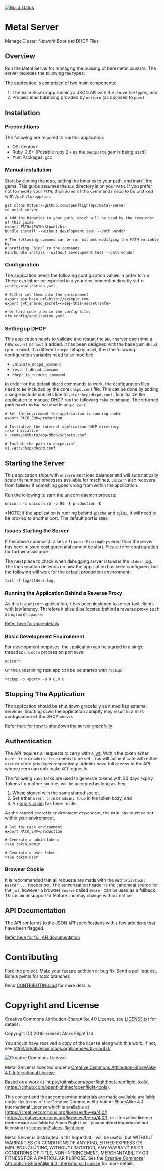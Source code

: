 [![Build Status](https://travis-ci.org/openflighthpc/metal-server.svg?branch=master)](https://travis-ci.org/openflighthpc/metal-server)

# Metal Server

Manage Cluster Network Boot and DHCP Files

## Overview

Run the Metal Server for managing the building of bare metal clusters. The server provides
the following file types:

The application is comprised of two main components:
1. The base Sinatra app running a JSON API with the above file types, and
2. Process load balancing provided by `unicorn` (as opposed to `puma`)

## Installation

### Preconditions

The following are required to run this application:

* OS:           Centos7
* Ruby:         2.6+ [Possible ruby 2.x as the `backports` gem is being used]
* Yum Packages: gcc

### Manual installation

Start by cloning the repo, adding the binaries to your path, and install the gems. This guide assumes the `bin` directory is on your `PATH`. If you prefer not to modify your `PATH`, then some of the commands need to be prefixed with `/path/to/app/bin`.

```
git clone https://github.com/openflighthpc/metal-server
cd metal-server

# Add the binaries to your path, which will be used by the remainder of this guide
export PATH=$PATH:$(pwd)/bin
bundle install --without development test --path vendor

# The following command can be ran without modifying the PATH variable by
# prefixing `bin/` to the commands
bin/bundle install --without development test --path vendor
```

### Configuration

The application needs the following configuration values in order to run. These can either be exported into your environment or directly set in `config/application.yaml`.

```
# Either set them into the environment
export app_base_url=http://example.com
export jwt_shared_secret=<keep-this-secret-safe>

# Or hard code them in the config file:
vim config/application.yaml
```

### Setting up DHCP

This application needs to validate and restart the `DHCP` server each time a new `subnet` or `host` is added. It has been designed with the base yum `dhcpd` rpm in mind. If a different `dhcpd` setup is used, then the following configuration variables need to be modified:
* `validate_dhcpd_command`
* `restart_dhcpd_command`
* `dhcpd_is_running_command`

In order for the default `dhcpd` commands to work, the configuration files need to be included by the core `dhcpd.conf` file. This can be done by adding a single include subnets line to `/etc/dhcp/dhcpd.conf`. To initialize the application
to manage DHCP run the following `rake` command. The returned path needs to be included in `dhcpd.conf`.

```
# Set the enviroment the application is running under
export RACK_ENV=production

# Initialize the internal application DHCP directory
rake initialize
> /some/path/to/app/dhcp/subnets.conf

# Include the path in dhcpd.conf
vi /etc/dhcp/dhcpd.conf
```

## Starting the Server

This application ships with `unicorn` as it load balancer and will automatically scale the number processes available for machines. `unicorn` also recovers from failures if something goes wrong from within the application.

Run the following to start the unicorn daemon process:

```
unicorn -c unicorn.rb -p 80 -E production -D
```

\*NOTE: If the application is running behind `apache` and `nginx`, it will need to be proxied to another port. The default port is `8080`.

### Issues Starting the Server

If the above command raises a `Figaro::MissingKeys` error than the server has been missed configured and cannot be start. Please refer [configuration](#Configuration) for further assistance.

The next place to check when debugging server issues is the `stderr` log. The logs location depends on how the application has been configured, but the following will work for the default production environment:

```
tail -f log/stderr.log
```

### Running the Application Behind a Reverse Proxy

As this is a `unicorn` application, it has been designed to server fast clients with low latency. Therefore it should be located behind a reverse proxy such as `nginx` or `apache`.

[Refer here for more details](docs/ssl_and_reverse_proxy.md)

### Basic Development Environment

For development purposes, the application can be started in a single threaded `unicorn` process on port `8080`:

```
unicorn
```

Or the underlining rack app can be be started with `rackup`:

```
rackup -p <port> -o 0.0.0.0
```

## Stopping The Application

The application should be shut down gracefully as it modifies external services. Shutting down the application abruptly may result in a miss configuration of the DHCP server.

[Refer here for how to shutdown the server gracefully](docs/stopping_the_application.md)

## Authentication

The API requires all requests to carry with a [jwt](https://jwt.io). Within the token either `user: true` or `admin: true` needs to be set. This will authenticate with either `user` or `admin` privileges respectively. Admins have full access to the API where users can only make `GET` requests.

The following `rake` tasks are used to generate tokens with 30 days expiry. Tokens from other sources will be accepted as long as they:
1. Where signed with the same shared secret,
2. Set either `user: true` or `admin: true` in the token body, and
3. An [expiry claim](https://tools.ietf.org/html/rfc7519#section-4.1.4) has been made.

As the shared secret is environment dependant, the `RACK_ENV` must be set within your environment.

```
# Set the rack environment
export RACK_ENV=production

# Generate a admin token:
rake token:admin

# Generate a user token
rake token:user
```

### Browser Cookie

It is recommended that all requests are made with the `Authorization: Bearer ...` header set. The authorization header is the canonical source for the `jwt`, however a browser `cookie` called `Bearer` can be used as a fallback. This is an unsupported feature and may change without notice.

## API Documentation

The API conforms to the [JSON:API](https://jsonapi.org/) specifications with a few additions
that have been flagged.

[Refer here for full API documentation](docs/routes.md)

# Contributing

Fork the project. Make your feature addition or bug fix. Send a pull
request. Bonus points for topic branches.

Read [CONTRIBUTING.md](CONTRIBUTING.md) for more details.

# Copyright and License

Creative Commons Attribution-ShareAlike 4.0 License, see [LICENSE.txt](LICENSE.txt) for details.

Copyright (C) 2019-present Alces Flight Ltd.

You should have received a copy of the license along with this work.
If not, see <http://creativecommons.org/licenses/by-sa/4.0/>.

![Creative Commons License](https://i.creativecommons.org/l/by-sa/4.0/88x31.png)

Metal Server is licensed under a [Creative Commons Attribution-ShareAlike 4.0 International License](http://creativecommons.org/licenses/by-sa/4.0/).

Based on a work at [https://github.com/openflighthpc/openflight-tools](https://github.com/openflighthpc/openflight-tools).

This content and the accompanying materials are made available available
under the terms of the Creative Commons Attribution-ShareAlike 4.0
International License which is available at [https://creativecommons.org/licenses/by-sa/4.0/](https://creativecommons.org/licenses/by-sa/4.0/),
or alternative license terms made available by Alces Flight Ltd -
please direct inquiries about licensing to
[licensing@alces-flight.com](mailto:licensing@alces-flight.com).

Metal Server is distributed in the hope that it will be useful, but
WITHOUT WARRANTIES OR CONDITIONS OF ANY KIND, EITHER EXPRESS OR
IMPLIED INCLUDING, WITHOUT LIMITATION, ANY WARRANTIES OR CONDITIONS OF
TITLE, NON-INFRINGEMENT, MERCHANTABILITY OR FITNESS FOR A PARTICULAR
PURPOSE. See the [Creative Commons Attribution-ShareAlike 4.0
International License](https://creativecommons.org/licenses/by-sa/4.0/) for more
details.
